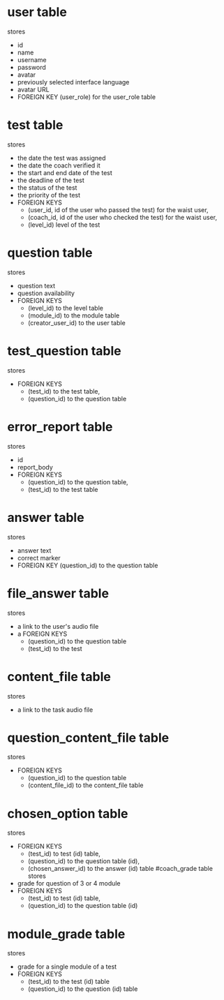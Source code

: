 # user table
stores
* id
* name
* username
* password
* avatar
* previously selected interface language
* avatar URL
* FOREIGN KEY (user_role) for the user_role table
# test table
stores
* the date the test was assigned
* the date the coach verified it
* the start and end date of the test
* the deadline of the test
* the status of the test
* the priority of the test  
* FOREIGN KEYS 
  * (user_id, id of the user who passed the test) for the waist user,
  * (coach_id, id of the user who checked the test) for the waist user,
  * (level_id) level of the test
# question table
stores
* question text
* question availability
* FOREIGN KEYS
    * (level_id) to the level table
    * (module_id) to the module table
    * (creator_user_id) to the user table
# test_question table
stores
* FOREIGN KEYS
    * (test_id) to the test table,
    * (question_id) to the question table
# error_report table
stores
* id
* report_body
* FOREIGN KEYS
   * (question_id) to the question table,
   * (test_id) to the test table
# answer table
stores
* answer text
* correct marker
* FOREIGN KEY (question_id) to the question table
# file_answer table
stores
* a link to the user's audio file
* a FOREIGN KEYS
  * (question_id) to the question table
  * (test_id) to the test 
# content_file table
stores
* a link to the task audio file
# question_content_file table
stores
* FOREIGN KEYS
  * (question_id) to the question table
  * (content_file_id) to the content_file table
# chosen_option table
stores
* FOREIGN KEYS
    * (test_id) to test (id) table,
    * (question_id) to the question table (id),
    * (chosen_answer_id) to the answer (id) table
#coach_grade table
stores
* grade for question of 3 or 4 module
* FOREIGN KEYS
  * (test_id) to test (id) table,
  * (question_id) to the question table (id)
# module_grade table
stores
* grade for a single module of a test
* FOREIGN KEYS
  * (test_id) to the test (id) table
  * (question_id) to the question (id) table
    
